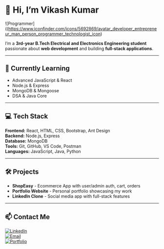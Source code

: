 # 👋 Hi, I’m Vikash Kumar  

![Programmer]((https://www.iconfinder.com/icons/5692869/avatar_developer_entrepreneur_man_person_programmer_technologist_icon)

I’m a **3rd-year B.Tech Electrical and Electronics Engineering student** passionate about **web development** and building **full-stack applications**.  

---

## 🌱 Currently Learning
- Advanced JavaScript & React  
- Node.js & Express  
- MongoDB & Mongoose  
- DSA & Java Core  

---

## 💻 Tech Stack
**Frontend:** React, HTML, CSS, Bootstrap, Ant Design  
**Backend:** Node.js, Express  
**Database:** MongoDB  
**Tools:** Git, GitHub, VS Code, Postman  
**Languages:** JavaScript, Java, Python  

---

## 🛠️ Projects
- **ShopEasy** - Ecommerce App with user/admin auth, cart, orders  
- **Portfolio Website** - Personal portfolio showcasing my work  
- **LinkedIn Clone** - Social media app with full-stack features  

---

## 📫 Contact Me
[![LinkedIn](https://img.shields.io/badge/LinkedIn-0451AB?style=for-the-badge&logo=linkedin&logoColor=white)](https://www.linkedin.com/in/vikash-kesri-0451ab297/)  
[![Email](https://img.shields.io/badge/Email-D14836?style=for-the-badge&logo=gmail&logoColor=white)](mailto:vk9630623@gmail.com)  
[![Portfolio](https://img.shields.io/badge/Portfolio-FF5733?style=for-the-badge&logo=github&logoColor=white)](https://vikashkesri.github.io/my-portfolio/#)
